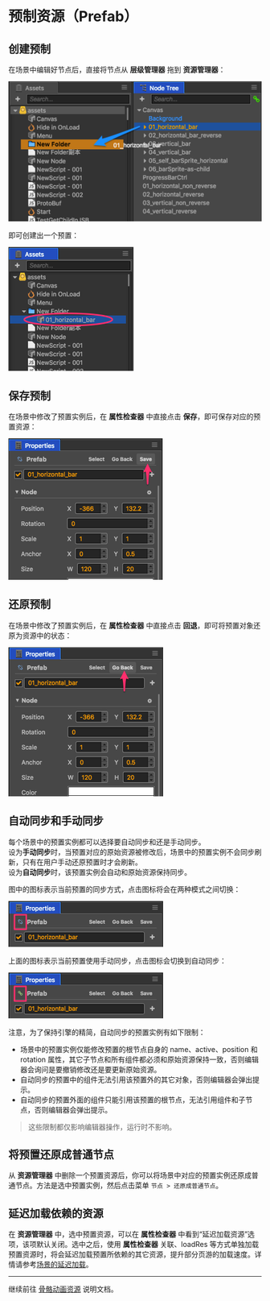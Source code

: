 # 预制资源（Prefab）

## 创建预制

在场景中编辑好节点后，直接将节点从 **层级管理器** 拖到 **资源管理器**：

![prefab](prefab/create.png)

即可创建出一个预置：

![prefab](prefab/created.png)

## 保存预制

在场景中修改了预置实例后，在 **属性检查器** 中直接点击 **保存**，即可保存对应的预置资源：

![apply](prefab/apply.png)

## 还原预制

在场景中修改了预置实例后，在 **属性检查器** 中直接点击 **回退**，即可将预置对象还原为资源中的状态：

![revert](prefab/revert.png)

## 自动同步和手动同步

每个场景中的预置实例都可以选择要自动同步和还是手动同步。<br>
设为**手动同步**时，当预置对应的原始资源被修改后，场景中的预置实例不会同步刷新，只有在用户手动还原预置时才会刷新。<br>
设为**自动同步**时，该预置实例会自动和原始资源保持同步。

图中的图标表示当前预置的同步方式，点击图标将会在两种模式之间切换：

![non-syncable](prefab/non-syncable.png)

上面的图标表示当前预置使用手动同步，点击图标会切换到自动同步：

![auto-syncable](prefab/auto-syncable.png)

注意，为了保持引擎的精简，自动同步的预置实例有如下限制：
 - 场景中的预置实例仅能修改预置的根节点自身的 name、active、position 和 rotation 属性，其它子节点和所有组件都必须和原始资源保持一致，否则编辑器会询问是要撤销修改还是要更新原始资源。
 - 自动同步的预置中的组件无法引用该预置外的其它对象，否则编辑器会弹出提示。
 - 自动同步的预置外面的组件只能引用该预置的根节点，无法引用组件和子节点，否则编辑器会弹出提示。

> 这些限制都仅影响编辑器操作，运行时不影响。

## 将预置还原成普通节点

从 **资源管理器** 中删除一个预置资源后，你可以将场景中对应的预置实例还原成普通节点。方法是选中预置实例，然后点击菜单 `节点 > 还原成普通节点`。

## 延迟加载依赖的资源

在 **资源管理器** 中，选中预置资源，可以在 **属性检查器** 中看到“延迟加载资源”选项，该项默认关闭。选中之后，使用 **属性检查器** 关联、loadRes 等方式单独加载预置资源时，将会延迟加载预置所依赖的其它资源，提升部分页游的加载速度。详情请参考[场景的延迟加载](scene-managing.md#async-load-assets)。

<hr>

继续前往 [骨骼动画资源](spine.md) 说明文档。
